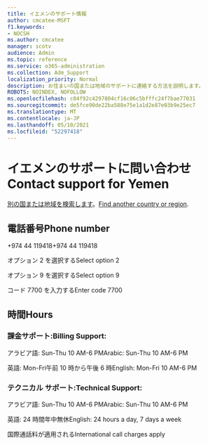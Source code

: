 ```yaml
---
title: イエメンのサポート情報
author: cmcatee-MSFT
f1.keywords:
- NOCSH
ms.author: cmcatee
manager: scotv
audience: Admin
ms.topic: reference
ms.service: o365-administration
ms.collection: Adm_Support
localization_priority: Normal
description: お住まいの国または地域のサポートに連絡する方法を説明します。
ROBOTS: NOINDEX, NOFOLLOW
ms.openlocfilehash: c04f92c4297804cf16c06c5bfffc24f7bae77031
ms.sourcegitcommit: de5fce90de22ba588e75e1a1d2e87e03b9e25ec7
ms.translationtype: MT
ms.contentlocale: ja-JP
ms.lasthandoff: 05/10/2021
ms.locfileid: "52297418"
---
```

# <a name="contact-support-for-yemen"></a><span data-ttu-id="2d63a-103">イエメンのサポートに問い合わせ</span><span class="sxs-lookup"><span data-stu-id="2d63a-103">Contact support for Yemen</span></span>

<span data-ttu-id="2d63a-104">[別の国または地域を検索します](../../business-video/get-help-support.md)。</span><span class="sxs-lookup"><span data-stu-id="2d63a-104">[Find another country or region](../../business-video/get-help-support.md).</span></span>

## <a name="phone-number"></a><span data-ttu-id="2d63a-105">電話番号</span><span class="sxs-lookup"><span data-stu-id="2d63a-105">Phone number</span></span>
<span data-ttu-id="2d63a-106">+974 44 119418</span><span class="sxs-lookup"><span data-stu-id="2d63a-106">+974 44 119418</span></span>

<span data-ttu-id="2d63a-107">オプション 2 を選択する</span><span class="sxs-lookup"><span data-stu-id="2d63a-107">Select option 2</span></span>

<span data-ttu-id="2d63a-108">オプション 9 を選択する</span><span class="sxs-lookup"><span data-stu-id="2d63a-108">Select option 9</span></span>

<span data-ttu-id="2d63a-109">コード 7700 を入力する</span><span class="sxs-lookup"><span data-stu-id="2d63a-109">Enter code 7700</span></span>

## <a name="hours"></a><span data-ttu-id="2d63a-110">時間</span><span class="sxs-lookup"><span data-stu-id="2d63a-110">Hours</span></span>
### <a name="billing-support"></a><span data-ttu-id="2d63a-111">課金サポート:</span><span class="sxs-lookup"><span data-stu-id="2d63a-111">Billing Support:</span></span>

<span data-ttu-id="2d63a-112">アラビア語: Sun-Thu 10 AM-6 PM</span><span class="sxs-lookup"><span data-stu-id="2d63a-112">Arabic: Sun-Thu 10 AM-6 PM</span></span>

<span data-ttu-id="2d63a-113">英語: Mon-Fri午前 10 時から午後 6 時</span><span class="sxs-lookup"><span data-stu-id="2d63a-113">English: Mon-Fri 10 AM-6 PM</span></span>

### <a name="technical-support"></a><span data-ttu-id="2d63a-114">テクニカル サポート:</span><span class="sxs-lookup"><span data-stu-id="2d63a-114">Technical Support:</span></span>

<span data-ttu-id="2d63a-115">アラビア語: Sun-Thu 10 AM-6 PM</span><span class="sxs-lookup"><span data-stu-id="2d63a-115">Arabic: Sun-Thu 10 AM-6 PM</span></span>

<span data-ttu-id="2d63a-116">英語: 24 時間年中無休</span><span class="sxs-lookup"><span data-stu-id="2d63a-116">English: 24 hours a day, 7 days a week</span></span>

<span data-ttu-id="2d63a-117">国際通話料が適用される</span><span class="sxs-lookup"><span data-stu-id="2d63a-117">International call charges apply</span></span>
